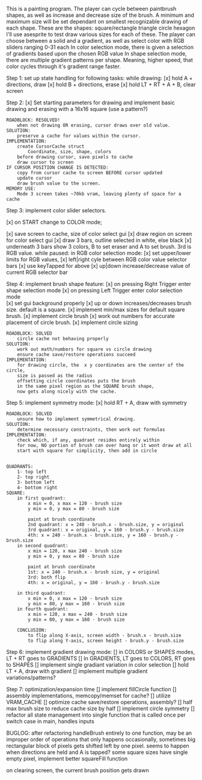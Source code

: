 This is a painting program. The player can cycle between paintbrush shapes, as well as increase and decrease size of the brush.
A minimum and maximum size will be set dependant on smallest recognizable drawing of each shape.
These are the shapes:
  square/rectangle
  triangle 
  circle
  hexagon
I'll use asesprite to test draw various sizes for each of these.
The player can choose between a solid and a gradient, as well as select color with RGB sliders ranging 0-31 each 
In color selection mode, there is given a selection of gradients based upon the chosen RGB value
In shape selection mode, there are multiple gradient patterns per shape.
Meaning, higher speed, that color cycles through it's gradient range faster.


Step 1:
  set up state handling for following tasks:
    while drawing:
[x]      hold A + directions, draw
[x]      hold B + directions, erase
[x]     hold LT + RT + A + B, clear screen

Step 2:
[x]  Set starting parameters for drawing and implement basic drawing and erasing with a 16x16 square (use a pattern?)

    ROADBLOCK: RESOLVED!
        when not drawing OR erasing, cursor draws over old value.
    SOLUTION:
        preserve a cache for values within the cursor.
    IMPLEMENTATION:
        create CursorCache struct
            Coordinate, size, shape, colors
        before drawing cursor, save pixels to cache
        draw cursor to screen
    IF CURSOR POSITION CHANGE IS DETECTED:
        copy from cursor cache to screen BEFORE cursor updated
        update cursor
        draw brush value to the screen.
    MEMORY USE:
        Mode 3 screen takes ~70kb vram, leaving plenty of space for a cache

Step 3:
  implement color slider selectors.

[x] on START change to COLOR mode;


[x] save screen to cache, size of color select gui
[x] draw region on screen for color select gui
[x] draw 3 bars, outline selected in white, else black
[x] underneath 3 bars show 3 colors, B to set eraser and A to set brush. 3rd is RGB value.
    while paused:
      in RGB color selection mode:
[x] set upper/lower limits for RGB values, 
[x]        left|right cyle between RGB color value selector bars
[x]         use keyTapped for above
[x]        up|down increase/decrease value of current RGB selector bar
    
Step 4:
  implement brush shape feature:
[x]      on pressing Right Trigger enter shape selection mode 
[x]      on pressing Left Trigger enter color selection mode  
[x]      set gui background properly
[x]      up or down increases/decreases brush size.  default is a square.
[x] implement min/max sizes for default square brush.
[x] implement circle brush
[x] work out numbers for accurate placement of circle brush.
[x] implement circle sizing

    ROADBLOCK: SOLVED
        circle cache not behaving properly
    SOLUTION:
        work out math/numbers for square vs circle drawing 
        ensure cache save/restore operations succeed
    IMPLEMENTATION:
        for drawing circle, the  x y coordinates are the center of the circle,
        size is passed as the radius
        offsetting circle coordinates puts the brush 
        in the same pixel region as the SQUARE brush shape, 
        now gets along nicely with the cache.
    
Step 5:
  implement symmetry mode:
[x]     hold RT + A, draw with symmetry

    ROADBLOCK: SOLVED
        unsure how to implement symmetrical drawing.
    SOLUTION:
        determine necessary constraints, then work out formulas
    IMPLEMENTATION:
        check which, if any, quadrant resides entirely within
        for now, NO portion of brush can over hang or it wont draw at all
        start with square for simplicity, then add in circle
        
        
    QUADRANTS:
        1- top left
        2- top right
        3- bottom left
        4- bottom right
    SQUARE:
        in first quadrant:
            x min = 0, x max = 120 - brush size 
            y min = 0, y max = 80 - brush size

            paint at brush coordinate
            2nd quadrant: x = 240 - brush.x - brush.size, y = original
            3rd quadrant: x = original, y = 160 - brush.y - brush.size
            4th: x = 240 - brush.x - brush.size, y = 160 - brush.y - brush.size
        in second quadrant:
            x min = 120, x max 240 - brush size
            y min = 0, y max = 80 - brush size

            paint at brush coordinate
            1st: x = 240 - brush.x - brush size, y = original
            3rd: both flip
            4th: x = original, y = 160 - brush.y - brush.size

        in third quadrant:
            x min = 0, x max = 120 - brush size
            y min = 80, y max = 160 - brush size
        in fourth quadrant:
            x min = 120, x max = 240 - brush size
            y min = 80, y max = 160 - brush size

        CONCLUSION:
            to flip along X-axis, screen width - brush.x - brush.size
            to flip along Y-axis, screen height - brush.y - brush.size

Step 6:
    implement gradient drawing mode:
[]  in COLORS or SHAPES modes, LT + RT goes to GRADIENTS
[]  In GRADIENTS, LT goes to COLORS, RT goes to SHAPES
[]  implement single gradiant variation in color selection
[]     hold LT + A, draw with gradient
[]  implement multiple gradient variations/patterns?

Step 7: 
    optimization/expansion time
[] implement fillCircle function
[] assembly implementations, memcopy/memset for cache?
[] utilize VRAM_CACHE
[] optimize cache save/restore operations, assembly?
[] half max brush size to reduce cache size by half
[] implement circle symmetry
[] refactor all state management into single function that is called once per switch case in main, handles inputs

BUGLOG:
after refactoring handleBrush entirely to one function, may be an improper order of operations that only happens occasionally, sometimes big rectangular block of pixels gets shifted left by one pixel.
    seems to happen when directions are held and A is tapped?
some square sizes have single empty pixel, implement better squareFill function

on clearing screen, the current brush position gets drawn
